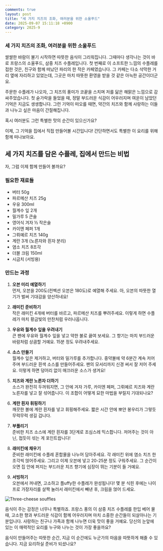```yaml
---
comments: true
layout: post
title: "세 가지 치즈의 조화, 여러분을 위한 소울푸드"
date: 2025-09-07 15:11:18 +0900
category: 2025-9
---
```


### 세 가지 치즈의 조화, 여러분을 위한 소울푸드

쌀쌀한 바람이 불기 시작하면 따뜻한 음식이 그리워집니다. 그때마다 생각나는 것이 바로 프랑스의 소울푸드, 삼중 치즈 수플레입니다. 첫 번째로 이 소프트한 느낌의 수플레를 접한 것은, 친구와 함께 떠났던 파리의 한 작은 카페였습니다. 그 카페는 다소 삭막한 거리 옆에 자리하고 있었는데, 그곳은 마치 따뜻한 환영을 받을 것 같은 아늑한 공간이더군요. 

주문한 수플레가 나오자, 그 치즈의 풍미가 코끝을 스치며 저를 닮은 해맑은 느낌으로 감싸주었습니다. 첫 숟가락을 들었을 때, 정말 부드러운 식감이 어우러지며 여운이 남았던 기억은 지금도 생생합니다. 그런 기억이 떠오를 때면, 약간의 치즈와 함께 사랑하는 이들과 나누고 싶은 마음이 간절해집니다. 

혹시 여러분도 그런 특별한 맛의 순간이 있으신가요?       

이제, 그 기억을 집에서 직접 만들어볼 시간입니다! 간단하면서도 특별한 이 요리를 위해 함께 떠나보아요.  

  

## 세 가지 치즈를 담은 수플레, 집에서 만드는 비법

자, 그럼 이제 함께 만들어 볼까요?  

### 필요한 재료들

- 버터 50g  
- 파르메산 치즈 25g  
- 우유 300ml  
- 월계수 잎 2개  
- 밀가루 5 큰술  
- 영어식 겨자 ½ 작은술  
- 카이엔 페퍼 1개  
- 그뤼예르 치즈 140g  
- 계란 3개 (노른자와 흰자 분리)  
- 염소 치즈 8조각  
- 더블 크림 150ml  
- 시금치 (서빙용)  

### 만드는 과정

1. **오븐 미리 예열하기**  
   먼저, 오븐을 200도(컨벡션 오븐은 180도)로 예열해 주세요. 아, 오븐의 따뜻한 열기가 벌써 기대감을 양산하네요!

2. **래미킨 준비하기**  
   작은 래미킨 4개에 버터를 바르고, 파르메산 치즈를 뿌려주세요. 이렇게 하면 수플레가 마치 황금빛의 만찬처럼 우러나옵니다.

3. **우유와 월계수 잎을 우려내기**  
   큰 팬에 우유와 월계수 잎을 넣고 약한 불로 끓여 보세요. 그 향기는 마치 부드러운 바람처럼 상큼할 거예요. 15분 정도 우려내주세요.

4. **소스 만들기**  
   월계수 잎은 제거하고, 버터와 밀가루를 추가합니다. 중약불에 약 6분간 계속 저어주며 부드러운 흰색 소스를 만들어주세요. 팬의 모서리까지 신경 써서 잘 저어 주세요. 이렇게 하면 덩어리 없이 매끄러운 소스가 생겨요!

5. **치즈와 계란 노른자 더하기**  
   소스가 완전히 두꺼워지면, 그 안에 겨자 가루, 카이엔 페퍼, 그뤼예르 치즈와 계란 노른자를 넣고 잘 섞어줍니다. 이 조합이 어떻게 묘한 마법을 부릴지 기대되나요?

6. **계란 흰자 휘핑하기**  
   깨끗한 볼에 계란 흰자를 넣고 휘핑해주세요. 짧은 시간 안에 뽀얀 봉우리가 그렇듯 무럭무럭 생길 겁니다.

7. **부풀리기**  
   준비한 치즈 소스에 계란 흰자를 3단계로 조심스레 믹스합니다. 저어주는 것이 아닌, 접듯이 섞는 게 포인트랍니다!

8. **래미킨에 채우기**  
   준비한 래미킨에 수플레 혼합물을 나누어 담아주세요. 각 래미킨 위에 염소 치즈 한 조각씩 얹어주세요. 그리고 이제 오븐에 넣고 20-25분 정도 구워주세요. 그 순간이 오면 집 안에 퍼지는 부드러운 치즈 향기에 심장이 뛰는 기분이 들 거예요.

9. **서빙하기**  
   오븐에서 꺼내면, 고소하고 플uffy한 수플레가 완성됩니다! 몇 분 식힌 후에는 나이프로 가장자리를 살짝 눌러서 래미킨에서 빼낸 후, 크림을 얹어 드세요.  

![Three-cheese souffles](https://www.themealdb.com/images/media/meals/sxwquu1511793428.jpg)    

  

음식이 주는 감정은 너무나 특별하죠. 프랑스 풍의 이 삼중 치즈 수플레를 한입 베어 물 때, 고소한 향과 부드러운 식감이 함께 어우러지며 마치 소중한 순간들이 되살아나는 기분입니다. 사랑하는 친구나 가족과 함께 나누면 더욱 맛이 좋을 거예요. 당신의 눈앞에 있는 이 매력적인 요리를 누구와 나누는 것이 가장 좋을까요?   

음식이 만들어주는 따뜻한 순간, 지금 이 순간에도 누군가의 마음을 따뜻하게 해줄 수 있습니다. 지금 요리하실 준비가 되셨나요?
